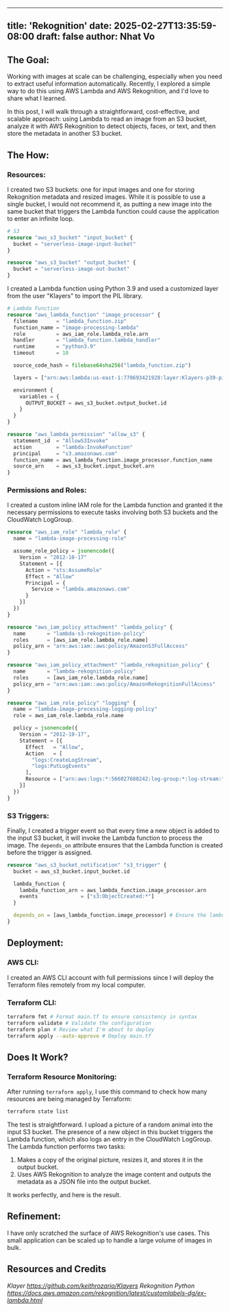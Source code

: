 ---

title: 'Rekognition'
date: 2025-02-27T13:35:59-08:00
draft: false
author: Nhat Vo
---------------

## The Goal:

Working with images at scale can be challenging, especially when you need to extract useful information automatically. Recently, I explored a simple way to do this using AWS Lambda and AWS Rekognition, and I'd love to share what I learned.

In this post, I will walk through a straightforward, cost-effective, and scalable approach: using Lambda to read an image from an S3 bucket, analyze it with AWS Rekognition to detect objects, faces, or text, and then store the metadata in another S3 bucket.

## The How:

### Resources:

I created two S3 buckets: one for input images and one for storing Rekognition metadata and resized images. While it is possible to use a single bucket, I would not recommend it, as putting a new image into the same bucket that triggers the Lambda function could cause the application to enter an infinite loop.

```terraform
# S3
resource "aws_s3_bucket" "input_bucket" {
  bucket = "serverless-image-input-bucket"
}

resource "aws_s3_bucket" "output_bucket" {
  bucket = "serverless-image-out-bucket"
}
```

I created a Lambda function using Python 3.9 and used a customized layer from the user "Klayers" to import the PIL library.

```terraform
# Lambda Function
resource "aws_lambda_function" "image_processor" {
  filename      = "lambda_function.zip"
  function_name = "image-processing-lambda"
  role          = aws_iam_role.lambda_role.arn
  handler       = "lambda_function.lambda_handler"
  runtime       = "python3.9"
  timeout       = 10

  source_code_hash = filebase64sha256("lambda_function.zip")

  layers = ["arn:aws:lambda:us-east-1:770693421928:layer:Klayers-p39-pillow:1"]

  environment {
    variables = {
      OUTPUT_BUCKET = aws_s3_bucket.output_bucket.id
    }
  }
}

resource "aws_lambda_permission" "allow_s3" {
  statement_id  = "AllowS3Invoke"
  action        = "lambda:InvokeFunction"
  principal     = "s3.amazonaws.com"
  function_name = aws_lambda_function.image_processor.function_name
  source_arn    = aws_s3_bucket.input_bucket.arn
}
```

### Permissions and Roles:

I created a custom inline IAM role for the Lambda function and granted it the necessary permissions to execute tasks involving both S3 buckets and the CloudWatch LogGroup.

```terraform
resource "aws_iam_role" "lambda_role" {
  name = "lambda-image-processing-role"

  assume_role_policy = jsonencode({
    Version = "2012-10-17"
    Statement = [{
      Action = "sts:AssumeRole"
      Effect = "Allow"
      Principal = {
        Service = "lambda.amazonaws.com"
      }
    }]
  })
}

resource "aws_iam_policy_attachment" "lambda_policy" {
  name       = "lambda-s3-rekognition-policy"
  roles      = [aws_iam_role.lambda_role.name]
  policy_arn = "arn:aws:iam::aws:policy/AmazonS3FullAccess"
}

resource "aws_iam_policy_attachment" "lambda_rekognition_policy" {
  name       = "lambda-rekognition-policy"
  roles      = [aws_iam_role.lambda_role.name]
  policy_arn = "arn:aws:iam::aws:policy/AmazonRekognitionFullAccess"
}

resource "aws_iam_role_policy" "logging" {
  name = "lambda-image-processing-logging-policy"
  role = aws_iam_role.lambda_role.name

  policy = jsonencode({
    Version = "2012-10-17",
    Statement = [{
      Effect   = "Allow",
      Action   = [
        "logs:CreateLogStream",
        "logs:PutLogEvents"
      ],
      Resource = ["arn:aws:logs:*:566027688242:log-group:*:log-stream:*"]
    }]
  })
}
```

### S3 Triggers:

Finally, I created a trigger event so that every time a new object is added to the input S3 bucket, it will invoke the Lambda function to process the image. The `depends_on` attribute ensures that the Lambda function is created before the trigger is assigned.

```terraform
resource "aws_s3_bucket_notification" "s3_trigger" {
  bucket = aws_s3_bucket.input_bucket.id

  lambda_function {
    lambda_function_arn = aws_lambda_function.image_processor.arn
    events              = ["s3:ObjectCreated:*"]
  }

  depends_on = [aws_lambda_function.image_processor] # Ensure the lambda function is created first
}
```

## Deployment:

### AWS CLI:

I created an AWS CLI account with full permissions since I will deploy the Terraform files remotely from my local computer.

### Terraform CLI:

```sh
terraform fmt # Format main.tf to ensure consistency in syntax
terraform validate # Validate the configuration
terraform plan # Review what I'm about to deploy
terraform apply --auto-approve # Deploy main.tf
```

## Does It Work?

### Terraform Resource Monitoring:

After running `terraform apply`, I use this command to check how many resources are being managed by Terraform:

```sh
terraform state list
```

The test is straightforward. I upload a picture of a random animal into the input S3 bucket. The presence of a new object in this bucket triggers the Lambda function, which also logs an entry in the CloudWatch LogGroup. The Lambda function performs two tasks:

1. Makes a copy of the original picture, resizes it, and stores it in the output bucket.
2. Uses AWS Rekognition to analyze the image content and outputs the metadata as a JSON file into the output bucket.

It works perfectly, and here is the result.

## Refinement:

I have only scratched the surface of AWS Rekognition's use cases. This small application can be scaled up to handle a large volume of images in bulk.

## Resources and Credits
*Klayer https://github.com/keithrozario/Klayers*
*Rekognition Python https://docs.aws.amazon.com/rekognition/latest/customlabels-dg/ex-lambda.html*

